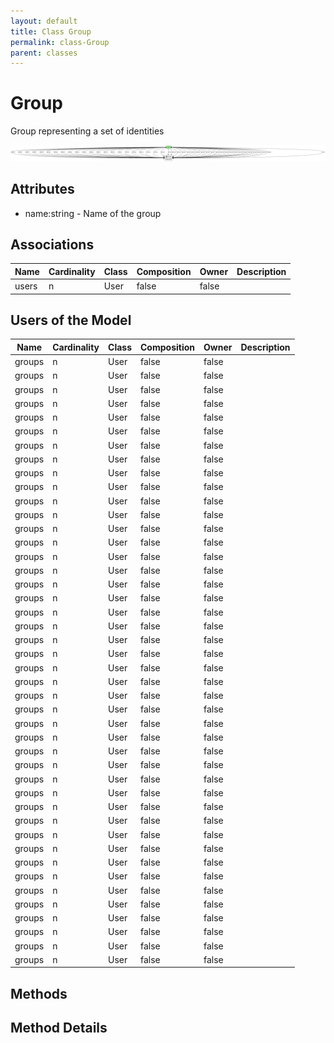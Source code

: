 ```yaml
---
layout: default
title: Class Group
permalink: class-Group
parent: classes
---
```


# Group

Group representing a set of identities

![Logical Diagram](./logical.png)

## Attributes

* name:string - Name of the group


## Associations

| Name | Cardinality | Class | Composition | Owner | Description |
| --- | --- | --- | --- | --- | --- |
| users | n | User | false | false |  |


## Users of the Model

| Name | Cardinality | Class | Composition | Owner | Description |
| --- | --- | --- | --- | --- | --- |
| groups | n | User | false | false |  |
| groups | n | User | false | false |  |
| groups | n | User | false | false |  |
| groups | n | User | false | false |  |
| groups | n | User | false | false |  |
| groups | n | User | false | false |  |
| groups | n | User | false | false |  |
| groups | n | User | false | false |  |
| groups | n | User | false | false |  |
| groups | n | User | false | false |  |
| groups | n | User | false | false |  |
| groups | n | User | false | false |  |
| groups | n | User | false | false |  |
| groups | n | User | false | false |  |
| groups | n | User | false | false |  |
| groups | n | User | false | false |  |
| groups | n | User | false | false |  |
| groups | n | User | false | false |  |
| groups | n | User | false | false |  |
| groups | n | User | false | false |  |
| groups | n | User | false | false |  |
| groups | n | User | false | false |  |
| groups | n | User | false | false |  |
| groups | n | User | false | false |  |
| groups | n | User | false | false |  |
| groups | n | User | false | false |  |
| groups | n | User | false | false |  |
| groups | n | User | false | false |  |
| groups | n | User | false | false |  |
| groups | n | User | false | false |  |
| groups | n | User | false | false |  |
| groups | n | User | false | false |  |
| groups | n | User | false | false |  |
| groups | n | User | false | false |  |
| groups | n | User | false | false |  |
| groups | n | User | false | false |  |
| groups | n | User | false | false |  |
| groups | n | User | false | false |  |
| groups | n | User | false | false |  |
| groups | n | User | false | false |  |
| groups | n | User | false | false |  |
| groups | n | User | false | false |  |
| groups | n | User | false | false |  |
| groups | n | User | false | false |  |





## Methods


<h2>Method Details</h2>
    

